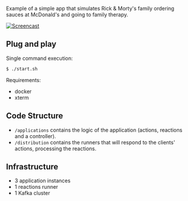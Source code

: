 Example of a simple app that simulates Rick & Morty's family ordering sauces at McDonald's and going to family therapy.

[![Screencast](https://j.gifs.com/9Q7OjP.gif)](https://j.gifs.com/gLV6M6.gif)

## Plug and play

Single command execution:

```bash
$ ./start.sh
```

Requirements:

* docker
* xterm

## Code Structure

* `/applications` contains the logic of the application (actions, reactions and a controller).
* `/distribution` contains the runners that will respond to the clients' actions, processing the reactions.

## Infrastructure

* 3 application instances
* 1 reactions runner
* 1 Kafka cluster
